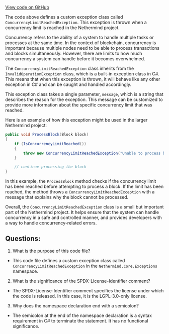 [View code on GitHub](https://github.com/nethermindeth/nethermind/Nethermind.Core/Exceptions/ConcurrencyLimitReachedException.cs)

The code above defines a custom exception class called `ConcurrencyLimitReachedException`. This exception is thrown when a concurrency limit is reached in the Nethermind project. 

Concurrency refers to the ability of a system to handle multiple tasks or processes at the same time. In the context of blockchain, concurrency is important because multiple nodes need to be able to process transactions and blocks simultaneously. However, there are limits to how much concurrency a system can handle before it becomes overwhelmed. 

The `ConcurrencyLimitReachedException` class inherits from the `InvalidOperationException` class, which is a built-in exception class in C#. This means that when this exception is thrown, it will behave like any other exception in C# and can be caught and handled accordingly. 

This exception class takes a single parameter, `message`, which is a string that describes the reason for the exception. This message can be customized to provide more information about the specific concurrency limit that was reached. 

Here is an example of how this exception might be used in the larger Nethermind project:

```csharp
public void ProcessBlock(Block block)
{
    if (IsConcurrencyLimitReached())
    {
        throw new ConcurrencyLimitReachedException("Unable to process block due to concurrency limit.");
    }

    // continue processing the block
}
```

In this example, the `ProcessBlock` method checks if the concurrency limit has been reached before attempting to process a block. If the limit has been reached, the method throws a `ConcurrencyLimitReachedException` with a message that explains why the block cannot be processed. 

Overall, the `ConcurrencyLimitReachedException` class is a small but important part of the Nethermind project. It helps ensure that the system can handle concurrency in a safe and controlled manner, and provides developers with a way to handle concurrency-related errors.
## Questions: 
 1. What is the purpose of this code file?
- This code file defines a custom exception class called `ConcurrencyLimitReachedException` in the `Nethermind.Core.Exceptions` namespace.

2. What is the significance of the SPDX-License-Identifier comment?
- The SPDX-License-Identifier comment specifies the license under which the code is released. In this case, it is the LGPL-3.0-only license.

3. Why does the namespace declaration end with a semicolon?
- The semicolon at the end of the namespace declaration is a syntax requirement in C# to terminate the statement. It has no functional significance.